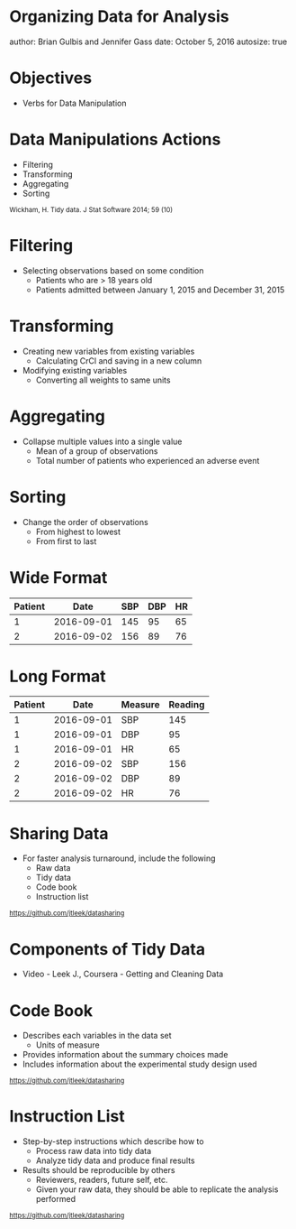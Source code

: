 Organizing Data for Analysis
========================================================
author: Brian Gulbis and Jennifer Gass
date: October 5, 2016
autosize: true

Objectives
========================================================

* Verbs for Data Manipulation

Data Manipulations Actions
========================================================

* Filtering
* Transforming
* Aggregating
* Sorting

<small>Wickham, H. Tidy data. J Stat Software 2014; 59 (10)</small>

Filtering
========================================================

* Selecting observations based on some condition
    - Patients who are > 18 years old
    - Patients admitted between January 1, 2015 and December 31, 2015

Transforming
========================================================

* Creating new variables from existing variables
    - Calculating CrCl and saving in a new column
* Modifying existing variables
    - Converting all weights to same units

Aggregating
========================================================

* Collapse multiple values into a single value
    - Mean of a group of observations
    - Total number of patients who experienced an adverse event

Sorting
========================================================

* Change the order of observations
    - From highest to lowest
    - From first to last

Wide Format
========================================================

Patient|Date|SBP|DBP|HR
-------|----|---|---|---
1|2016-09-01|145|95|65
2|2016-09-02|156|89|76

Long Format
========================================================

Patient|Date|Measure|Reading
-------|----|-------|-------
1|2016-09-01|SBP|145
1|2016-09-01|DBP|95
1|2016-09-01|HR|65
2|2016-09-02|SBP|156
2|2016-09-02|DBP|89
2|2016-09-02|HR|76

Sharing Data
========================================================

* For faster analysis turnaround, include the following
    - Raw data
    - Tidy data
    - Code book
    - Instruction list

<small>https://github.com/jtleek/datasharing</small>

Components of Tidy Data
========================================================

* Video - Leek J., Coursera - Getting and Cleaning Data

Code Book
========================================================

* Describes each variables in the data set
    - Units of measure
* Provides information about the summary choices made
* Includes information about the experimental study design used

<small>https://github.com/jtleek/datasharing</small>

Instruction List
========================================================

* Step-by-step instructions which describe how to
    - Process raw data into tidy data
    - Analyze tidy data and produce final results
* Results should be reproducible by others
    - Reviewers, readers, future self, etc.
    - Given your raw data, they should be able to replicate the analysis performed

<small>https://github.com/jtleek/datasharing</small>
